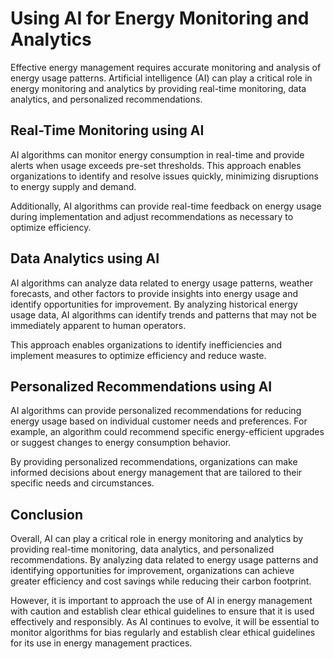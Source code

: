 Using AI for Energy Monitoring and Analytics
===========================================================================================================

Effective energy management requires accurate monitoring and analysis of energy usage patterns. Artificial intelligence (AI) can play a critical role in energy monitoring and analytics by providing real-time monitoring, data analytics, and personalized recommendations.

Real-Time Monitoring using AI
-----------------------------

AI algorithms can monitor energy consumption in real-time and provide alerts when usage exceeds pre-set thresholds. This approach enables organizations to identify and resolve issues quickly, minimizing disruptions to energy supply and demand.

Additionally, AI algorithms can provide real-time feedback on energy usage during implementation and adjust recommendations as necessary to optimize efficiency.

Data Analytics using AI
-----------------------

AI algorithms can analyze data related to energy usage patterns, weather forecasts, and other factors to provide insights into energy usage and identify opportunities for improvement. By analyzing historical energy usage data, AI algorithms can identify trends and patterns that may not be immediately apparent to human operators.

This approach enables organizations to identify inefficiencies and implement measures to optimize efficiency and reduce waste.

Personalized Recommendations using AI
-------------------------------------

AI algorithms can provide personalized recommendations for reducing energy usage based on individual customer needs and preferences. For example, an algorithm could recommend specific energy-efficient upgrades or suggest changes to energy consumption behavior.

By providing personalized recommendations, organizations can make informed decisions about energy management that are tailored to their specific needs and circumstances.

Conclusion
----------

Overall, AI can play a critical role in energy monitoring and analytics by providing real-time monitoring, data analytics, and personalized recommendations. By analyzing data related to energy usage patterns and identifying opportunities for improvement, organizations can achieve greater efficiency and cost savings while reducing their carbon footprint.

However, it is important to approach the use of AI in energy management with caution and establish clear ethical guidelines to ensure that it is used effectively and responsibly. As AI continues to evolve, it will be essential to monitor algorithms for bias regularly and establish clear ethical guidelines for its use in energy management practices.
